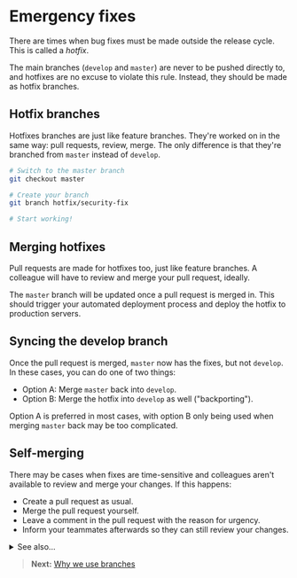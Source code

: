 # Emergency fixes

There are times when bug fixes must be made outside the release cycle. This is called a *hotfix*.

The main branches (`develop` and `master`) are never to be pushed directly to, and hotfixes are no excuse to violate this rule. Instead, they should be made as hotfix branches.

## Hotfix branches

Hotfixes branches are just like feature branches. They're worked on in the same way: pull requests, review, merge. The only difference is that they're branched from `master` instead of `develop`.

```bash
# Switch to the master branch
git checkout master

# Create your branch
git branch hotfix/security-fix

# Start working!
```

## Merging hotfixes

Pull requests are made for hotfixes too, just like feature branches. A colleague will have to review and merge your pull request, ideally.

The `master` branch will be updated once a pull request is merged in. This should trigger your automated deployment process and deploy the hotfix to production servers.

## Syncing the develop branch

Once the pull request is merged, `master` now has the fixes, but not `develop`. In these cases, you can do one of two things:

- Option A: Merge `master` back into `develop`.
- Option B: Merge the hotfix into `develop` as well ("backporting").

Option A is preferred in most cases, with option B only being used when merging `master` back may be too complicated.

## Self-merging

There may be cases when fixes are time-sensitive and colleagues aren't available to review and merge your changes. If this happens:

- Create a pull request as usual.
- Merge the pull request yourself.
- Leave a comment in the pull request with the reason for urgency.
- Inform your teammates afterwards so they can still review your changes.

<details>
<summary>See also...</summary>

<ul>
<li><a href='https://en.wikipedia.org/wiki/Backporting'>Backporting</a> (wikipedia.org)
</ul>
</details>

> **Next:** [Why we use branches](why.md)
